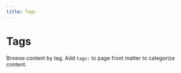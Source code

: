 ```yaml
---
title: Tags
---
```


# Tags

<!-- material/tags -->

Browse content by tag. Add `tags:` to page front matter to categorize content.
